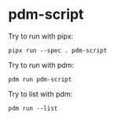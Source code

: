 # pdm-script

Try to run with pipx:

```
pipx run --spec . pdm-script
```

Try to run with pdm:

```
pdm run pdm-script
```

Try to list with pdm:

```
pdm run --list
```
